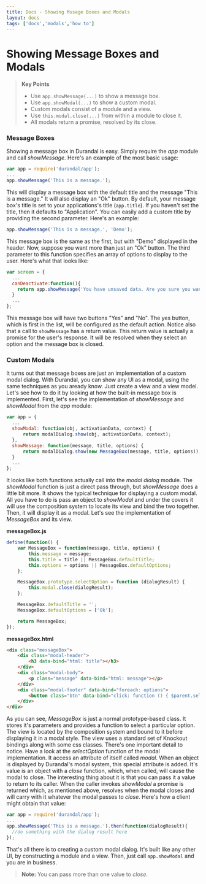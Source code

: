 ```yaml
---
title: Docs - Showing Mssage Boxes and Modals
layout: docs
tags: ['docs','modals','how to']
---
```

# Showing Message Boxes and Modals
#### 

<blockquote>
  <strong>Key Points</strong>
  <ul>
    <li>
      Use <code>app.showMessage(...)</code> to show a message box.
    </li>
    <li>
      Use <code>app.showModal(...)</code> to show a custom modal.
    </li>
    <li>
      Custom modals consist of a module and a view.
    </li>
    <li>
      Use <code>this.modal.close(...)</code> from within a module to close it.
    </li>
    <li>
      All modals return a promise, resolved by its close.
    </li>
  </ul>
</blockquote>

### Message Boxes

Showing a message box in Durandal is easy. Simply require the _app_ module and call _showMessage_. Here's an example of the most basic usage:

```javascript
var app = require('durandal/app');
...
app.showMessage('This is a message.');
```

This will display a message box with the default title and the message "This is a message." It will also display an "Ok" button.
By default, your message box's title is set to your applications's title (`app.title`). If you haven't set the title, then it defaults to "Application".
You can easily add a custom title by providing the second parameter. Here's an example:

```javascript
app.showMessage('This is a message.', 'Demo');
```

This message box is the same as the first, but with "Demo" displayed in the header. Now, suppose you want more than just an "Ok" button. 
The third parameter to this function specifies an array of options to display to the user. Here's what that looks like:

```javascript
var screen = {
  ...
  canDeactivate:function(){
    return app.showMessage('You have unsaved data. Are you sure you want to close?', 'Unsaved Data', ['Yes', 'No']);
  }
  ...
};
```

This message box will have two buttons "Yes" and "No". The yes button, which is first in the list, will be configured as the default action.
Notice also that a call to `showMessage` has a return value. This return value is actually a promise for the user's response. 
It will be resolved when they select an option and the message box is closed.

### Custom Modals

It turns out that message boxes are just an implementation of a custom modal dialog.
With Durandal, you can show any UI as a modal, using the same techniques as you aready know. Just create a view and a view model.
Let's see how to do it by looking at how the built-in message box is implemented. 
First, let's see the implementation of _showMessage_ and _showModal_ from the _app_ module:

```javascript
var app = {
  ...
  showModal: function(obj, activationData, context) {
      return modalDialog.show(obj, activationData, context);
  },
  showMessage: function(message, title, options) {
      return modalDialog.show(new MessageBox(message, title, options));
  }
  ...
};
```

It looks like both functions actually call into the _modal dialog_ module. The _showModal_ function is just a direct pass through, but _showMessage_ does a little bit more.
It shows the typical technique for displaying a custom modal. All you have to do is pass an object to _showModal_ and under the covers it will use the composition system to locate its view and bind the two together. Then, it will display it as a modal.
Let's see the implementation of _MessageBox_ and its view.

**messageBox.js**
```javascript
define(function() {
    var MessageBox = function(message, title, options) {
        this.message = message;
        this.title = title || MessageBox.defaultTitle;
        this.options = options || MessageBox.defaultOptions;
    };

    MessageBox.prototype.selectOption = function (dialogResult) {
        this.modal.close(dialogResult);
    };

    MessageBox.defaultTitle = '';
    MessageBox.defaultOptions = ['Ok'];

    return MessageBox;
});
```
**messageBox.html**
```html
<div class="messageBox">
    <div class="modal-header">
        <h3 data-bind="html: title"></h3>
    </div>
    <div class="modal-body">
        <p class="message" data-bind="html: message"></p>
    </div>
    <div class="modal-footer" data-bind="foreach: options">
        <button class="btn" data-bind="click: function () { $parent.selectOption($data); }, html: $data, css: { 'btn-primary': $index() == 0, autofocus: $index() == 0 }"></button>
    </div>
</div>
```

As you can see, _MessageBox_ is just a normal prototype-based class. It stores it's parameters and provides a function to select a particular option.
The view is located by the composition system and bound to it before displaying it in a modal style. The view uses a standard set of Knockout bindings along with some css classes.
There's one important detail to notice. Have a look at the _selectOption_ function of the modal implementation.
It access an attribute of itself called _modal_. When an object is displayed by Durandal's modal system, this special attribute is added. 
It's value is an object with a _close_ function, which, when called, will cause the modal to close.
The interesting thing about it is that you can pass it a value to return to its caller.
When the caller invokes _showModal_ a promise is returned which, as mentioned above, resolves when the modal closes and will carry with it whatever the modal passes to _close_.
Here's how a client might obtain that value:

```javascript
var app = require('durandal/app');
...
app.showMessage('This is a message.').then(function(dialogResult){
  //do something with the dialog result here
});
```

That's all there is to creating a custom modal dialog. It's built like any other UI, by constructing a module and a view. Then, just call `app.showModal` and you are in business.

> **Note:** You can pass more than one value to _close_.